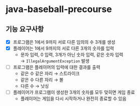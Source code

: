 # java-baseball-precourse
## 기능 요구사항
- [x] 프로그램은 1에서 9까지 서로 다른 임의의 수 3개를 생성
- [x] 플레이어는 1에서 9까지의 서로 다른 3개의 숫자를 입력
    - 문자 입력, 0 입력, 3개가 아닌 숫자 입력, 같은 숫자 입력  
      &rarr; `IllegalArgumentException` 발생
- [ ] 프로그램은 플레이어의 입력에 대한 결과를 출력
    - 같은 수 같은 자리 &rarr; 스트라이크
    - 같은 수 다른 자리 &rarr; 볼
    - 다른 수 &rarr; 낫싱
- [ ] 플레이어가 프로그램이 생성한 3개의 숫자를 모두 맞히면 게임 종료
    - 플레이어는 게임을 다시 시작하거나 완전히 종료할 수 있음
